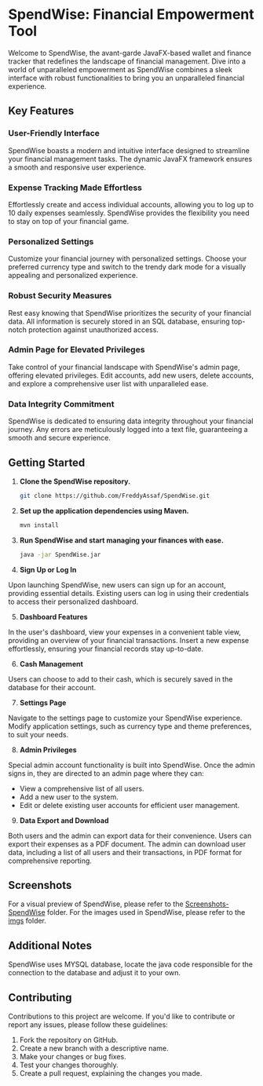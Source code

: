 # SpendWise: Financial Empowerment Tool

Welcome to SpendWise, the avant-garde JavaFX-based wallet and finance tracker that redefines the landscape of financial management. Dive into a world of unparalleled empowerment as SpendWise combines a sleek interface with robust functionalities to bring you an unparalleled financial experience.

## Key Features

### User-Friendly Interface
SpendWise boasts a modern and intuitive interface designed to streamline your financial management tasks. The dynamic JavaFX framework ensures a smooth and responsive user experience.

### Expense Tracking Made Effortless
Effortlessly create and access individual accounts, allowing you to log up to 10 daily expenses seamlessly. SpendWise provides the flexibility you need to stay on top of your financial game.

### Personalized Settings
Customize your financial journey with personalized settings. Choose your preferred currency type and switch to the trendy dark mode for a visually appealing and personalized experience.

### Robust Security Measures
Rest easy knowing that SpendWise prioritizes the security of your financial data. All information is securely stored in an SQL database, ensuring top-notch protection against unauthorized access.

### Admin Page for Elevated Privileges
Take control of your financial landscape with SpendWise's admin page, offering elevated privileges. Edit accounts, add new users, delete accounts, and explore a comprehensive user list with unparalleled ease.

### Data Integrity Commitment
SpendWise is dedicated to ensuring data integrity throughout your financial journey. Any errors are meticulously logged into a text file, guaranteeing a smooth and secure experience.

## Getting Started

1. **Clone the SpendWise repository.**
   ```bash
   git clone https://github.com/FreddyAssaf/SpendWise.git

2. **Set up the application dependencies using Maven.**
   ```bash
   mvn install

3. **Run SpendWise and start managing your finances with ease.**
   ```bash
   java -jar SpendWise.jar

4. **Sign Up or Log In**

Upon launching SpendWise, new users can sign up for an account, providing essential details.
Existing users can log in using their credentials to access their personalized dashboard.

5. **Dashboard Features**

In the user's dashboard, view your expenses in a convenient table view, providing an overview of your financial transactions.
Insert a new expense effortlessly, ensuring your financial records stay up-to-date.

6. **Cash Management**

Users can choose to add to their cash, which is securely saved in the database for their account.

7. **Settings Page**

Navigate to the settings page to customize your SpendWise experience.
Modify application settings, such as currency type and theme preferences, to suit your needs.

8. **Admin Privileges**

Special admin account functionality is built into SpendWise.
Once the admin signs in, they are directed to an admin page where they can:
- View a comprehensive list of all users.
- Add a new user to the system.
- Edit or delete existing user accounts for efficient user management.

9. **Data Export and Download**

Both users and the admin can export data for their convenience.
Users can export their expenses as a PDF document.
The admin can download user data, including a list of all users and their transactions, in PDF format for comprehensive reporting.


## Screenshots

For a visual preview of SpendWise, please refer to the [Screenshots-SpendWise](Screenshots-SpendWise/) folder.
For the images used in SpendWise, please refer to the [imgs](imgs/) folder.


## Additional Notes

SpendWise uses MYSQL database, locate the java code responsible for the connection to the database and adjust it to your own.
## Contributing


Contributions to this project are welcome. If you'd like to contribute or report any issues, please follow these guidelines:

1. Fork the repository on GitHub.
2. Create a new branch with a descriptive name.
3. Make your changes or bug fixes.
4. Test your changes thoroughly.
5. Create a pull request, explaining the changes you made.

